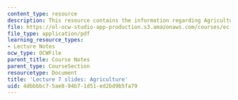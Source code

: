 ```yaml
---
content_type: resource
description: This resource contains the information regarding Agriculture.
file: https://ol-ocw-studio-app-production.s3.amazonaws.com/courses/ec-701j-d-lab-i-development-fall-2009/4dbbbbc75ae894b71d51ed2bd9b5fa79_MITEC_701JF09_lec07.pdf
file_type: application/pdf
learning_resource_types:
- Lecture Notes
ocw_type: OCWFile
parent_title: Course Notes
parent_type: CourseSection
resourcetype: Document
title: 'Lecture 7 slides: Agriculture'
uid: 4dbbbbc7-5ae8-94b7-1d51-ed2bd9b5fa79
---
```

